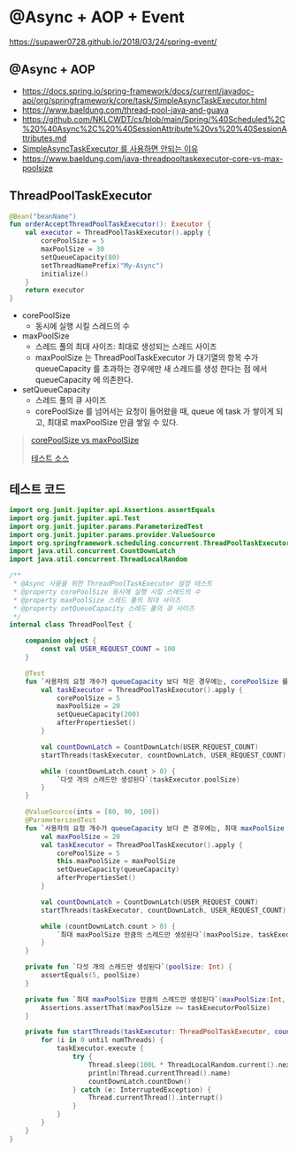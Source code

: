 # @Async + AOP + Event

https://supawer0728.github.io/2018/03/24/spring-event/

## @Async + AOP

- https://docs.spring.io/spring-framework/docs/current/javadoc-api/org/springframework/core/task/SimpleAsyncTaskExecutor.html
- https://www.baeldung.com/thread-pool-java-and-guava
- https://github.com/NKLCWDT/cs/blob/main/Spring/%40Scheduled%2C%20%40Async%2C%20%40SessionAttribute%20vs%20%40SessionAttributes.md
- [SimpleAsyncTaskExecutor 를 사용하면 안되는 이유](https://heowc.tistory.com/68)
- https://www.baeldung.com/java-threadpooltaskexecutor-core-vs-max-poolsize

## ThreadPoolTaskExecutor

```kotlin
@Bean("beanName")
fun orderAcceptThreadPoolTaskExecutor(): Executor {
    val executor = ThreadPoolTaskExecutor().apply {
        corePoolSize = 5
        maxPoolSize = 30
        setQueueCapacity(80)
        setThreadNamePrefix("My-Async")
        initialize()
    }
    return executor
}
```

- corePoolSize
  - 동시에 실행 시킬 스레드의 수
- maxPoolSize
  - 스레드 풀의 최대 사이즈: 최대로 생성되는 스레드 사이즈
  - maxPoolSize 는 ThreadPoolTaskExecutor 가 대기열의 항목 수가 queueCapacity 를 초과하는 경우에만 새 스레드를 생성 한다는 점 에서 queueCapacity 에 의존한다.
- setQueueCapacity
  - 스레드 풀의 큐 사이즈
  - corePoolSize 를 넘어서는 요청이 들어왔을 때, queue 에 task 가 쌓이게 되고, 최대로 maxPoolSize 만큼 쌓일 수 있다.


> [corePoolSize vs maxPoolSize](https://www.baeldung.com/java-threadpooltaskexecutor-core-vs-max-poolsize)
>
> [테스트 소스](https://github.com/eugenp/tutorials/blob/master/spring-threads/src/test/java/com/baeldung/threading/ThreadPoolTaskExecutorUnitTest.java)

## 테스트 코드

```kotlin
import org.junit.jupiter.api.Assertions.assertEquals
import org.junit.jupiter.api.Test
import org.junit.jupiter.params.ParameterizedTest
import org.junit.jupiter.params.provider.ValueSource
import org.springframework.scheduling.concurrent.ThreadPoolTaskExecutor
import java.util.concurrent.CountDownLatch
import java.util.concurrent.ThreadLocalRandom

/**
 * @Async 사용을 위한 ThreadPoolTaskExecutor 설정 테스트
 * @property corePoolSize 동시에 실행 시킬 스레드의 수
 * @property maxPoolSize 스레드 풀의 최대 사이즈
 * @property setQueueCapacity 스레드 풀의 큐 사이즈
 */
internal class ThreadPoolTest {

    companion object {
        const val USER_REQUEST_COUNT = 100
    }

    @Test
    fun `사용자의 요청 개수가 queueCapacity 보다 작은 경우에는, corePoolSize 를 넘어서는 스레드를 생성하지 않는다`() {
        val taskExecutor = ThreadPoolTaskExecutor().apply {
            corePoolSize = 5
            maxPoolSize = 20
            setQueueCapacity(200)
            afterPropertiesSet()
        }

        val countDownLatch = CountDownLatch(USER_REQUEST_COUNT)
        startThreads(taskExecutor, countDownLatch, USER_REQUEST_COUNT)

        while (countDownLatch.count > 0) {
            `다섯 개의 스레드만 생성된다`(taskExecutor.poolSize)
        }
    }

    @ValueSource(ints = [80, 90, 100])
    @ParameterizedTest
    fun `사용자의 요청 개수가 queueCapacity 보다 큰 경우에는, 최대 maxPoolSize 만큼의 스레드를 생성한다`(queueCapacity: Int) {
        val maxPoolSize = 20
        val taskExecutor = ThreadPoolTaskExecutor().apply {
            corePoolSize = 5
            this.maxPoolSize = maxPoolSize
            setQueueCapacity(queueCapacity)
            afterPropertiesSet()
        }

        val countDownLatch = CountDownLatch(USER_REQUEST_COUNT)
        startThreads(taskExecutor, countDownLatch, USER_REQUEST_COUNT)

        while (countDownLatch.count > 0) {
            `최대 maxPoolSize 만큼의 스레드만 생성된다`(maxPoolSize, taskExecutor.poolSize)
        }
    }

    private fun `다섯 개의 스레드만 생성된다`(poolSize: Int) {
        assertEquals(5, poolSize)
    }

    private fun `최대 maxPoolSize 만큼의 스레드만 생성된다`(maxPoolSize:Int, taskExecutorPoolSize: Int) {
        Assertions.assertThat(maxPoolSize >= taskExecutorPoolSize)
    }

    private fun startThreads(taskExecutor: ThreadPoolTaskExecutor, countDownLatch: CountDownLatch, numThreads: Int) {
        for (i in 0 until numThreads) {
            taskExecutor.execute {
                try {
                    Thread.sleep(100L * ThreadLocalRandom.current().nextLong(1, 10))
                    println(Thread.currentThread().name)
                    countDownLatch.countDown()
                } catch (e: InterruptedException) {
                    Thread.currentThread().interrupt()
                }
            }
        }
    }
}
```
